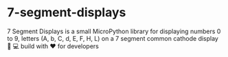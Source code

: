 # 7-segment-displays
7 Segment Displays is a small MicroPython library for displaying numbers 0 to 9, letters (A, b, C, d, E, F, H, L) on a 7 segment common cathode display 🚀 💻  build with ❤️ for developers
